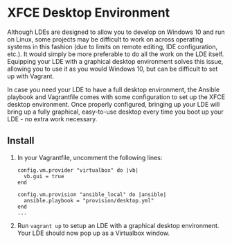 # XFCE Desktop Environment

Although LDEs are designed to allow you to develop on Windows 10 and run on Linux, some projects may be difficult to work on across operating systems in this fashion (due to limits on remote editing, IDE configuration, etc.). It would simply be more preferable to do all the work on the LDE itself. Equipping your LDE with a graphical desktop environment solves this issue, allowing you to use it as you would Windows 10, but can be difficult to set up with Vagrant.

In case you need your LDE to have a full desktop environment, the Ansible playbook and Vagrantfile comes with some configuration to set up the XFCE desktop environment. Once properly configured, bringing up your LDE will bring up a fully graphical, easy-to-use desktop every time you boot up your LDE - no extra work necessary.

## Install

1. In your Vagrantfile, uncomment the following lines:
   ```
   config.vm.provider "virtualbox" do |vb|
     vb.gui = true
   end

   config.vm.provision "ansible_local" do |ansible|
     ansible.playbook = "provision/desktop.yml"
   end
   ...
   ```
3. Run `vagrant up` to setup an LDE with a graphical desktop environment. Your LDE should now pop up as a Virtualbox window.